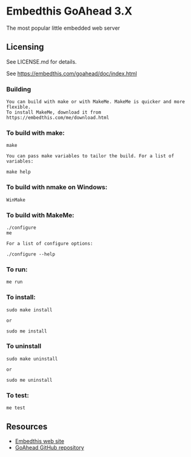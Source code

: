 Embedthis GoAhead 3.X
===

The most popular little embedded web server

Licensing
---
See LICENSE.md for details.


  See https://embedthis.com/goahead/doc/index.html

### Building
    You can build with make or with MakeMe. MakeMe is quicker and more flexible.
    To install MakeMe, download it from https://embedthis.com/me/download.html

### To build with make:

    make

    You can pass make variables to tailor the build. For a list of variables: 

    make help

### To build with nmake on Windows:

    WinMake

### To build with MakeMe:

    ./configure
    me

    For a list of configure options:

    ./configure --help

### To run:

    me run

### To install:

    sudo make install

    or 

    sudo me install

### To uninstall

    sudo make uninstall

    or

    sudo me uninstall

### To test:

    me test

Resources
---
  - [Embedthis web site](https://embedthis.com/)
  - [GoAhead GitHub repository](http://github.com/embedthis/goahead)
